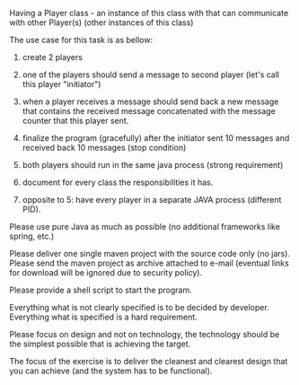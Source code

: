 
Having a Player class - an instance of this class with that can communicate with other Player(s) (other instances of this class)

The use case for this task is as bellow:

1. create 2 players

2. one of the players should send a message to second player (let's call this player "initiator")

3. when a player receives a message should send back a new message that contains the received message concatenated with the message counter that this player sent.

4. finalize the program (gracefully) after the initiator sent 10 messages and received back 10 messages (stop condition)

5. both players should run in the same java process (strong requirement)

6. document for every class the responsibilities it has.

7. opposite to 5: have every player in a separate JAVA process (different PID).

Please use pure Java as much as possible (no additional frameworks like spring, etc.)

Please deliver one single maven project with the source code only (no jars). Please send the maven project as archive attached to e-mail (eventual links for download will be ignored due to security policy).

Please provide a shell script to start the program.

Everything what is not clearly specified is to be decided by developer. Everything what is specified is a hard requirement.

Please focus on design and not on technology, the technology should be the simplest possible that is achieving the target.

The focus of the exercise is to deliver the cleanest and clearest design that you can achieve (and the system has to be functional).
